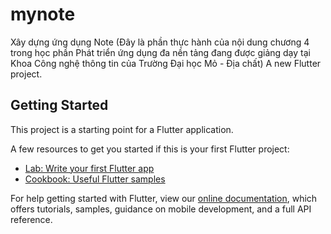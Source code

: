 # mynote
Xây dựng ứng dụng Note (Đây là phần thực hành của nội dung chương 4 trong học phần Phát triển ứng dụng đa nền tảng đang được giảng dạy tại Khoa Công nghệ thông tin của Trường Đại học Mỏ - Địa chất)
A new Flutter project.

## Getting Started

This project is a starting point for a Flutter application.

A few resources to get you started if this is your first Flutter project:

- [Lab: Write your first Flutter app](https://flutter.dev/docs/get-started/codelab)
- [Cookbook: Useful Flutter samples](https://flutter.dev/docs/cookbook)

For help getting started with Flutter, view our
[online documentation](https://flutter.dev/docs), which offers tutorials,
samples, guidance on mobile development, and a full API reference.
